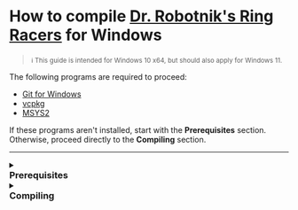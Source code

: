 # How to compile [Dr. Robotnik's Ring Racers](https://www.kartkrew.org/) for Windows

> <small>:information_source: This guide is intended for Windows 10 x64, but should also apply for Windows 11.</small>

The following programs are required to proceed:
- [Git for Windows](https://git-scm.com/)
- [vcpkg](https://vcpkg.io/en/)
- [MSYS2](https://www.msys2.org/)

If these programs aren't installed, start with the **Prerequisites** section.\
Otherwise, proceed directly to the **Compiling** section.

---

<details>
    <summary>
        <h3 style="margin-top: 0 !important; margin-bottom: 0 !important">Prerequisites</h3>
    </summary>

### 1. Install _Git_

- Download [**Git for Windows**](https://git-scm.com/downloads/win).
    > <small>32-bit or 64-bit, depending on [**your operating system**](https://support.microsoft.com/en-gb/windows/32-bit-and-64-bit-windows-frequently-asked-questions-c6ca9541-8dce-4d48-0415-94a3faa2e13d).</small>

- Follow each step in the setup wizard _as instructed_.
    > Leave each option set to its default value.
- Check if **Git** has been installed by opening your favourite terminal, and running `git --version`.  If successful, you should see something like this in your terminal:

    <img src="./assets/git-version-verify.png">

### 2. Install _vcpckg_

- Clone the **vcpkg** repository into a folder of your choice using **Git**, by running the following command in your terminal:

    ```bash
     git clone https://github.com/microsoft/vcpkg.git
    ```

    By default, your terminal _should_ open in your home folder, so the full path of the repository would be:

    ```powershell
    C:/Users/<your username>/vcpkg
    ```

- Navigate to the newly-created `vcpkg` folder and run the bootstrap script:

    ```bash
    cd vcpkg; .\bootstrap-vcpkg.bat
    ```

- Check if **vcpkg** has been installed by running the following command:

    ```bash
    ./vcpkg --version
    ```

    ---
    <small>If you're unsure, refer to the following video:</small>
    > <details><summary>Installing <strong>vcpkg</strong></summary><video src="./assets/vcpkg-install-video.mp4" controls></details>

### 3. Install _MSYS2_

- Download [the MSYS2 installer](https://www.msys2.org/).

- Follow each step in the setup wizard _as instructed._
    > Leave each option set to its default value.

- Once installation completes, a terminal window will open. This confirms that **MSYS2** was installed succesfully.

    <img src="./assets/msys-terminal-window.png">  

    You can go ahead and close this window.

    ---
    <small>If you're unsure, refer to the following video:</small>
    > <details><summary>Installing <strong>MSYS2</strong></summary><video src="./assets/msys-install-video.mp4" controls></details>
</details>

<details>
    <summary>
        <h3 style="margin-top: 0 !important; margin-bottom: 1!important">Compiling</h3>
    </summary>

### 1. Opening _MSYS2_

- Navigate to the default installation folder for MSYS2 (`C:/msys64`)

- Open the **MINGW32** shell (`mingw32.exe`), as denoted by the <img src="./assets/mingw32-icon.png" width="20" height="20" style="vertical-align: middle"> icon.

    <img src="./assets/mingw32-shell.png">

### 2. Updating the package database

- Update the package database and all installed packages by running the following command in the shell:

    ```bash
    pacman -Syu
    ```

    <img src="./assets/mingw32-update-packages.png">

- When prompted with **_Proceed with installation?_**, type `Y` in the terminal and press `Enter`.

- After updating, you _might_ see a message prompting you to **close** the terminal window, like this:

    ```
    To complete this update all MSYS2 processes including this terminal will be closed. Confirm to proceed [Y/n]
    ```
    If you _don't_, continue to the [next step](#3-installing-the-required-packages).

    If you _do_, type `Y` in the terminal and press `Enter`.\
    To open the terminal window again, follow the instructions in [Step 1](#1-opening-msys2).

### 3. Installing the required packages
- In the **MINGW32** shell, execute the following command to install all the required packages:

    ```bash
    pacman -S make git mingw-w64-i686-gcc mingw-w64-i686-ninja mingw-w64-i686-cmake
    ```

    <img src="./assets/mingw32-install-required-packages.png">

- When prompted with **_Proceed with installation?_**, type `Y` in the terminal and press `Enter`.

- To verify that all the required packages have been installed sucessfully, run the follow commands in the terminal:

    ```bash
    which ninja; which make; which cmake; which gcc; which g++; which git
    ```

    If the packages _have_ been installed succesfully, each command will return the path to its respective executable:

    <img src="./assets/mingw32-verify-installed-packages.png">

### 4. Downloading the game's source code

> <small>:information_source: For demonstration purposes, this guide will use the _latest_ version of Dr. Robotnik's Ring Racers. As of **January 1st 2025**, that is <strong>[v2.3](https://github.com/KartKrewDev/RingRacers/tree/v2.3).</strong> </small>

- Clone the repository for _Ring Racers_, with the following command:

    ```bash
    git clone https://github.com/KartKrewDev/RingRacers.git RingRacersRepo
    ```

    This will create a new folder named `RingRacersRepo`, which will contain the game's source code.

    ---
    <small>If you're unsure, refer to the following video:</small>
    > <details><summary>Cloning the repository</summary><video src="./assets/git-clone-rr.mp4" controls></details>

- Navigate to the new `RingRacersRepo` folder by running the command:

    ```bash
    cd RingRacersRepo
    ```
- Switch the current branch to **v2.3** with the following command:
    ```bash
    git checkout v2.3
    ```

- Verify that your branch is set to **v2.3**, by running:

    ```bash
    git branch
    ```

    You will see an asterisk (*) next to the current branch, which should say `(HEAD detached at v2.3)`.

    <img src="./assets/git-verify-branch.png">



### 5. Configuring the game for compilation
- Set the `VCPKG_ROOT` environment variable by running the following:<sup>:star:</sup>

    ```bash
    export VCPKG_ROOT="$HOME/vcpkg"
    ```

- Configure the game for building with this command: 

    ```bash
    cmake --preset ninja-x86_mingw_static_vcpkg-release
    ```

    `cmake` will begin configuriation and grab *all* the required dependecies needed to compile the game via `vcpkg`.

    <img src="./assets/cmake-configure.png">

    Since this is your first time running the configuration, it may take some time, so be patient.\
    Future configurations will be faster.

- If configuration completes successfully, you _should_ see messages in the terminal like this:

    ```bash
    -- Configuring done (30.9s)
    -- Generating done (0.3s)
    -- Build files have been written to: C:/Users/SURANI-PC/RingRacersRepo/build/ninja-x86_mingw_static_vcpkg-release
    ```

    ---
    <sup>:star:</sup> <small>To avoid having to do this **all** the time, you can set `VCPKG_ROOT` as an environment variable _permanently_:
    ##### 1. Open the shell configuration file `(~/.bashrc)` using `nano` with the following command:

    ```bash
    nano ~/.bahsrc
    ```
    <img src="./assets/nano-edit-bashrc.png">

    ##### 2. Add the following line to the file:

    ```bash
    export VCPKG_ROOT="$HOME/vcpkg"
    ```

    ##### 3. Press `Ctrl + O` to save the file, and press `Enter` to confirm the file name.

    ##### 4. Exit `nano` by pressing `Ctrl + X`.

    ---
    <small>If you're unsure, refer to the following video:</small>
    > <details><summary>Video reference</summary><video src="./assets/vcpkg-bashrc.mp4" controls></details>
    </small>

### 6. Compiling the game

- To begin compiling, run the following command in the terminal:

    ```bash
    cmake --build --preset ninja-x86_mingw_static_vcpkg-release
    ```

    `cmake` will finally begin the build process, compiling the source files required to build the game's executable.\
    Depending on your computer's hardware, this can either be quick or take some time.


    ---
    <small>If you're unsure, refer to the following video:</small>
    > <details><summary>Compiling the game with cmake</summary><video src="./assets/cmake-game-compile.mp4" controls></details>


- If the game has succesfully compiled, you should see a message in the terminal similar to this:

    ```bash
    [475/475] Linking CXX executable bin\ringracers_v2.3.exe
    ```

    This line confirms that the build process has completed and the executable has been succesfully created.

- The executable can be found in the `build` directory: 

    ```
    build/ninja-x86_mingw_static_vcpkg-release/bin
    ```

    <img src="./assets/compiled-executable-ls.png">

    This path is relative to the `RingRacers` directory. The terminal opens in your home directory by default (`C:/Users/<your username>`).\
    Therefore, the full path to your compiled game would be:
    ```
    C:/Users/<your username/RingRacersRepo/build/ninja-x86_mingw_static_vcpkg-release/bin/ringracers_v2.3.exe
    ```

    Based on the example provided in this this guide, the full path to the compiled game would be:

    ```
    C:/Users/SURANI-PC/RingRacersRepo/build/ninja-x86_mingw_static_vcpkg-release/bin/ringracers_v2.3.exe
    ```

    <img src="./assets/executable-path-windows.png">

- To run the executable, you need to copy it into the folder where you've already installed Dr. Robotnik's Ring Racers.
</details>
